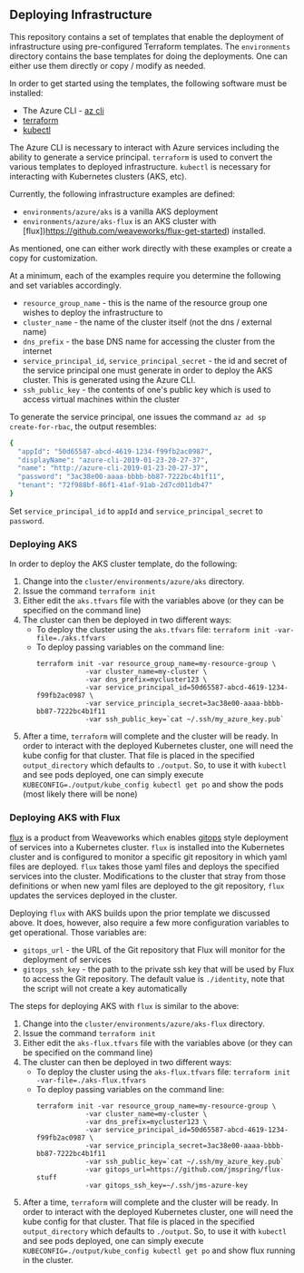 ## Deploying Infrastructure

This repository contains a set of templates that enable the deployment of infrastructure using
pre-configured Terraform templates.  The `environments` directory contains the base templates for 
doing the deployments.  One can either use them directly or copy / modify as needed.

In order to get started using the templates, the following software must be installed:

- The Azure CLI - [az cli](https://docs.microsoft.com/en-us/cli/azure/install-azure-cli?view=azure-cli-latest)
- [terraform](https://www.terraform.io/intro/getting-started/install.html)
- [kubectl](https://kubernetes.io/docs/tasks/tools/install-kubectl/)

The Azure CLI is necessary to interact with Azure services including the ability to generate a service 
principal.  `terraform` is used to convert the various templates to deployed infrastructure.  `kubectl`
is necessary for interacting with Kubernetes clusters (AKS, etc).

Currently, the following infrastructure examples are defined:

- `environments/azure/aks` is a vanilla AKS deployment
- `environments/azure/aks-flux` is an AKS cluster with [flux])https://github.com/weaveworks/flux-get-started) installed.

As mentioned, one can either work directly with these examples or create a copy for customization.

At a minimum, each of the examples require you determine the following and set variables accordingly.

- `resource_group_name` - this is the name of the resource group one wishes to deploy the infrastructure to
- `cluster_name` - the name of the cluster itself (not the dns / external name)
- `dns_prefix` - the base DNS name for accessing the cluster from the internet
- `service_principal_id`, `service_principal_secret` - the id and secret of the service principal one must generate in order to deploy the AKS cluster.  This is generated using the Azure CLI.
- `ssh_public_key` - the contents of one's public key which is used to access virtual machines within the cluster

To generate the service principal, one issues the command `az ad sp create-for-rbac`, the output resembles:

```bash
{
  "appId": "50d65587-abcd-4619-1234-f99fb2ac0987",
  "displayName": "azure-cli-2019-01-23-20-27-37",
  "name": "http://azure-cli-2019-01-23-20-27-37",
  "password": "3ac38e00-aaaa-bbbb-bb87-7222bc4b1f11",
  "tenant": "72f988bf-86f1-41af-91ab-2d7cd011db47"
}
```

Set `service_principal_id` to `appId` and `service_principal_secret` to `password`.

### Deploying AKS

In order to deploy the AKS cluster template, do the following:

1. Change into the `cluster/environments/azure/aks` directory.
2. Issue the command `terraform init`
3. Either edit the `aks.tfvars` file with the variables above (or they can be specified on the command line)
4. The cluster can then be deployed in two different ways:
   - To deploy the cluster using the `aks.tfvars` file: `terraform init -var-file=./aks.tfvars`
   - To deploy passing variables on the command line:
        ```
        terraform init -var resource_group_name=my-resource-group \
                    -var cluster_name=my-cluster \
                    -var dns_prefix=mycluster123 \
                    -var service_principal_id=50d65587-abcd-4619-1234-f99fb2ac0987 \
                    -var service_principla_secret=3ac38e00-aaaa-bbbb-bb87-7222bc4b1f11
                    -var ssh_public_key=`cat ~/.ssh/my_azure_key.pub`
        ```
5. After a time, `terraform` will complete and the cluster will be ready.  In order to interact with the deployed Kubernetes cluster, one will need the kube config for that cluster.  That file is placed in the specified `output_directory` which defaults to `./output`.  So, to use it with `kubectl` and see pods deployed, one can simply execute `KUBECONFIG=./output/kube_config kubectl get po` and show the pods (most likely there will be none)

### Deploying AKS with Flux

[flux](https://github.com/weaveworks/flux-get-started) is a product from Weaveworks which enables 
[gitops](https://www.weave.works/blog/gitops-operations-by-pull-request) style deployment of services into 
a Kubernetes cluster.  `flux` is installed into the Kubernetes cluster and is configured to monitor a 
specific git repository in which yaml files are deployed.  `flux` takes those yaml files and deploys the
specified services into the cluster.  Modifications to the cluster that stray from those definitions or 
when new yaml files are deployed to the git repository, `flux` updates the services deployed in the cluster.

Deploying `flux` with AKS builds upon the prior template we discussed above.  It does, however, also require
a few more configuration variables to get operational.  Those variables are:

- `gitops_url` - the URL of the Git repository that Flux will monitor for the deployment of services
- `gitops_ssh_key` - the path to the private ssh key that will be used by Flux to access the Git repository.  The default value is `./identity`, note that the script will not create a key automatically

The steps for deploying AKS with `flux` is similar to the above:

1. Change into the `cluster/environments/azure/aks-flux` directory.
2. Issue the command `terraform init`
3. Either edit the `aks-flux.tfvars` file with the variables above (or they can be specified on the command line)
4. The cluster can then be deployed in two different ways:
   - To deploy the cluster using the `aks-flux.tfvars` file: `terraform init -var-file=./aks-flux.tfvars`
   - To deploy passing variables on the command line:
        ```
        terraform init -var resource_group_name=my-resource-group \
                    -var cluster_name=my-cluster \
                    -var dns_prefix=mycluster123 \
                    -var service_principal_id=50d65587-abcd-4619-1234-f99fb2ac0987 \
                    -var service_principla_secret=3ac38e00-aaaa-bbbb-bb87-7222bc4b1f11
                    -var ssh_public_key=`cat ~/.ssh/my_azure_key.pub`
                    -var gitops_url=https://github.com/jmspring/flux-stuff
                    -var gitops_ssh_key=~/.ssh/jms-azure-key
        ```
5. After a time, `terraform` will complete and the cluster will be ready.  In order to interact with the deployed Kubernetes cluster, one will need the kube config for that cluster.  That file is placed in the specified `output_directory` which defaults to `./output`.  So, to use it with `kubectl` and see pods deployed, one can simply execute `KUBECONFIG=./output/kube_config kubectl get po` and show flux running in the cluster.